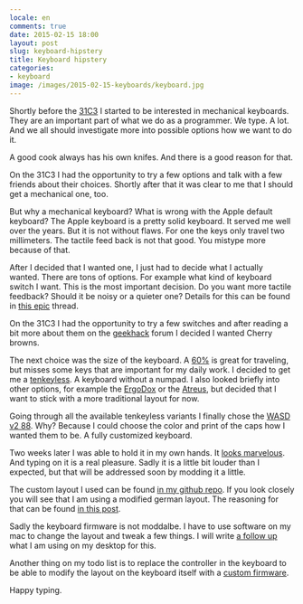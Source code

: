 ```yaml
---
locale: en
comments: true
date: 2015-02-15 18:00
layout: post
slug: keyboard-hipstery
title: Keyboard hipstery
categories:
- keyboard
image: /images/2015-02-15-keyboards/keyboard.jpg
---
```

Shortly before the [31C3](http://bitboxer.de/2015/01/04/31-31c3-retrospective/)
I started to be interested in mechanical keyboards. They are an important part
of what we do as a programmer. We type. A lot. And we all should investigate
more into possible options how we want to do it.

A good cook always has his own knifes. And there is a good reason for that.

On the 31C3 I had the opportunity to try a few options and talk with a few
friends about their choices. Shortly after that it was clear to me that I
should get a mechanical one, too.

But why a mechanical keyboard? What is wrong with the Apple default keyboard?
The Apple keyboard is a pretty solid keyboard. It served me well over the
years. But it is not without flaws. For one the keys only travel two
millimeters. The tactile feed back is not that good. You mistype more because
of that. 

After I decided that I wanted one, I just had to decide what I actually wanted.
There are tons of options. For example what kind of keyboard switch I want.
This is the most important decision. Do you want more tactile feedback? Should
it be noisy or a quieter one? Details for this can be found in [this
epic](http://www.overclock.net/t/491752/official-mechanical-keyboard-guide)
thread.

On the 31C3 I had the opportunity to try a few switches and after reading a bit
more about them on the [geekhack](http://geekhack.org) forum I decided I wanted
Cherry browns.

The next choice was the size of the keyboard. A
[60%](http://deskthority.net/wiki/60%25) is great for traveling, but misses
some keys that are important for my daily work. I decided to get me a
[tenkeyless](http://deskthority.net/wiki/Tenkeyless). A keyboard without a
numpad. I also looked briefly into other options, for example the
[ErgoDox](http://ergodox.org/) or the
[Atreus](http://instagram.com/p/yr3tpkAAXA/), but decided that I want to stick
with a more traditional layout for now.

Going through all the available tenkeyless variants I finally chose the [WASD
v2 88](http://www.wasdkeyboards.com/index.php/products/mechanical-keyboard/wasd-v2-88-key-iso-custom-mechanical-keyboard.html).
Why? Because I could choose the color and print of the caps how I wanted them
to be. A fully customized keyboard.

Two weeks later I was able to hold it in my own hands. It [looks
marvelous](https://www.flickr.com/photos/wannawork/sets/72157650417820400). And
typing on it is a real pleasure. Sadly it is a little bit louder than I expected,
but that will be addressed soon by modding it a little.

The custom layout I used can be found [in my github
repo](https://github.com/bitboxer/keyboard). If you look closely you will see
that I am using a modified german layout. The reasoning for that can be found
[in this
post](http://bitboxer.de/2012/05/21/german-coding-keyboard-layout-for-macs/).

Sadly the keyboard firmware is not moddalbe. I have to use software on my mac
to change the layout and tweak a few things. I will write [a follow
up](/2015/02/21/shortcutting/) what I am using on my desktop for this.

Another thing on my todo list is to replace the controller in the keyboard to
be able to modify the layout on the keyboard itself with a [custom
firmware](http://deskthority.net/wiki/Costar_replacement_controllers#Firmwares).

Happy typing.
